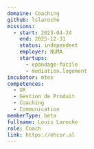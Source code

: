 ```yaml
---
domaine: Coaching
github: lslaroche
missions:
  - start: 2023-04-24
    end: 2025-12-31
    status: independent
    employer: NUMA
    startups:
      - epandage-facile
      - mediation.logement
incubator: mtes
competences:
  - UX
  - Gestion de Produit
  - Coaching
  - Communication
memberType: beta
fullname: Louis Laroche
role: Coach
link: https://ehcor.al
---
```

